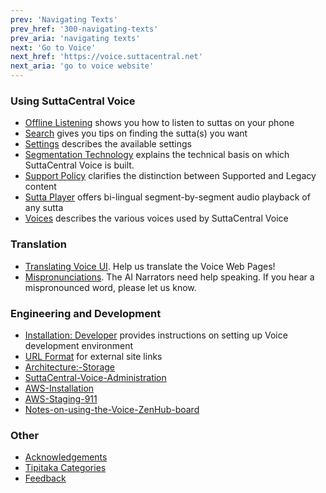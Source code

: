 ```yaml
---
prev: 'Navigating Texts'
prev_href: '300-navigating-texts'
prev_aria: 'navigating texts'
next: 'Go to Voice'
next_href: 'https://voice.suttacentral.net'
next_aria: 'go to voice website'
---
```


### Using SuttaCentral Voice
* [Offline Listening](/sc-voice/en/201-offline-listening) shows you how to listen to suttas on your phone
* [Search](/sc-voice/en/201-search) gives you tips on finding the sutta(s) you want
* [Settings](/sc-voice/en/201-settings) describes the available settings
* [Segmentation Technology](/sc-voice/en/301-segmentation) explains the technical basis on which SuttaCentral Voice is built.
* [Support Policy](/sc-voice/en/201-support) clarifies the distinction between Supported and Legacy content
* [Sutta Player](/sc-voice/en/201-sutta-player) offers bi-lingual segment-by-segment audio playback of any sutta
* [Voices](/sc-voice/en/201-voices) describes the various voices used by SuttaCentral Voice

### Translation
* [Translating Voice UI](/sc-voice/en/401-translating-voice-ui). Help us translate the Voice Web Pages!
* [Mispronunciations](/sc-voice/en/201-mispronunciations). The AI Narrators need help speaking. If you hear a mispronounced word, please let us know.

### Engineering and Development
* [Installation: Developer](/sc-voice/en/490-dev-install) provides instructions on setting up Voice development environment
* [URL Format](/sc-voice/en/490-url-format) for external site links
* [Architecture:-Storage](/sc-voice/en/490-arch-storage)
* [SuttaCentral-Voice-Administration](/sc-voice/en/490-scv-admin)
* [AWS-Installation](/sc-voice/en/490-aws-install)
* [AWS-Staging-911](/sc-voice/en/490-aws-staging-911)
* [Notes-on-using-the-Voice-ZenHub-board](/sc-voice/en/490-zenhub)

### Other
* [Acknowledgements](/sc-voice/en/401-acknowledgements.md)
* [Tipitaka Categories](/sc-voice/en/301-tipitaka.md)
* <a href="https://discourse.suttacentral.net/tags/sc-voice" target="_blank">Feedback</a>

